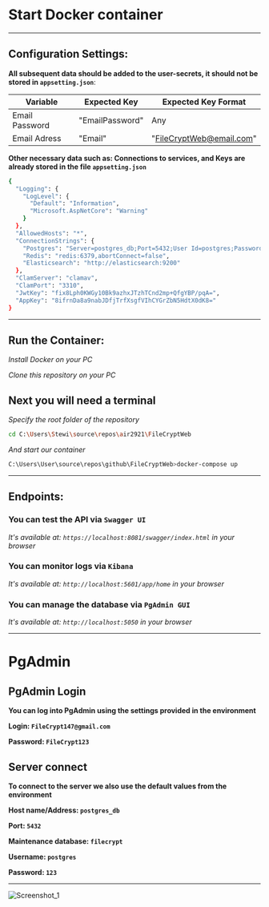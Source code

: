 ﻿# Start Docker container
---

## Configuration Settings:
**All subsequent data should be added to the user-secrets, it should not be stored in `appsetting.json`**:

|       Variable     |   Expected Key    |    Expected Key Format     |
|--------------------|-------------------|----------------------------|
|   Email Password   |  "EmailPassword"  |            Any             |
|    Email Adress    |      "Email"      |  "FileCryptWeb@email.com"  |

**Other necessary data such as: Connections to services, and Keys are already stored in the file `appsetting.json`**

```bash
{
  "Logging": {
    "LogLevel": {
      "Default": "Information",
      "Microsoft.AspNetCore": "Warning"
    }
  },
  "AllowedHosts": "*",
  "ConnectionStrings": {
    "Postgres": "Server=postgres_db;Port=5432;User Id=postgres;Password=123;Database=filecrypt;",
    "Redis": "redis:6379,abortConnect=false",
    "Elasticsearch": "http://elasticsearch:9200"
  },
  "ClamServer": "clamav",
  "ClamPort": "3310",
  "JwtKey": "fix8Lph0KWGy10Bk9azhxJTzhTCnd2mp+QfgYBP/pqA=",
  "AppKey": "8ifrnDa8a9nabJDfjTrfXsgfVIhCYGrZbN5HdtX0dK8="
}
```
---
## Run the Container:
*Install Docker on your PC*

*Clone this repository on your PC*

**Next you will need a terminal**
-
*Specify the root folder of the repository*

```bash
cd C:\Users\Stewi\source\repos\air2921\FileCryptWeb
```

*And start our container*

```bash
C:\Users\User\source\repos\github\FileCryptWeb>docker-compose up
```
---
## Endpoints:

### You can test the API via `Swagger UI`

*It's available at: `https://localhost:8081/swagger/index.html` in your browser*

### You can monitor logs via `Kibana`

*It's available at: `http://localhost:5601/app/home` in your browser*

### You can manage the database via `PgAdmin GUI`

*It's available at: `http://localhost:5050` in your browser*

---

# PgAdmin

## PgAdmin Login
**You can log into PgAdmin using the settings provided in the environment**

**Login: `FileCrypt147@gmail.com`**

**Password: `FileCrypt123`**

## Server connect
**To connect to the server we also use the default values ​​from the environment**

**Host name/Address: `postgres_db`**

**Port: `5432`**

**Maintenance database: `filecrypt`**

**Username: `postgres`**

**Password: `123`**

---

![Screenshot_1](https://github.com/air2921/FileCryptWeb/assets/92780383/6e2cb6ef-cdd4-46bd-8d37-cba08cf3da03)